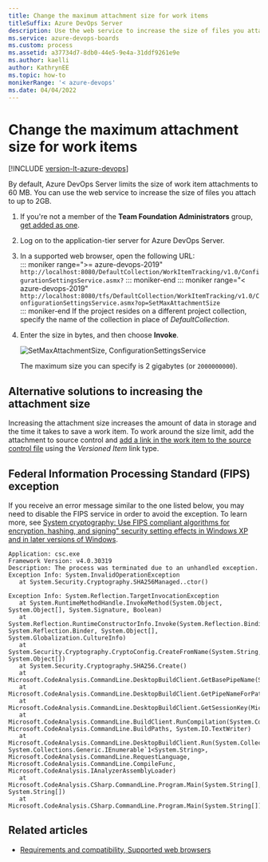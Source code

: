 ```yaml
---
title: Change the maximum attachment size for work items
titleSuffix: Azure DevOps Server
description: Use the web service to increase the size of files you attach to a work item
ms.service: azure-devops-boards
ms.custom: process
ms.assetid: a37734d7-8db0-44e5-9e4a-31ddf9261e9e
ms.author: kaelli
author: KathrynEE
ms.topic: how-to
monikerRange: '< azure-devops'
ms.date: 04/04/2022
---
```


# Change the maximum attachment size for work items

[!INCLUDE [version-lt-azure-devops](../../includes/version-lt-azure-devops.md)]

By default, Azure DevOps Server limits the size of work item attachments to 60 MB. You can use the web service to increase the size of files you attach to up to 2GB. 
  
1.  If you're not a member of the **Team Foundation Administrators** group, [get added as one](/azure/devops/server/admin/add-administrator?view=azure-devops-2020&preserve-view=true).    
  
2.  Log on to the application-tier server for Azure DevOps Server.  
  
3.  In a supported web browser, open the following URL:  
	::: moniker range=">= azure-devops-2019"
     `http://localhost:8080/DefaultCollection/WorkItemTracking/v1.0/ConfigurationSettingsService.asmx?`
	::: moniker-end
	::: moniker range="< azure-devops-2019"
	`http://localhost:8080/tfs/DefaultCollection/WorkItemTracking/v1.0/ConfigurationSettingsService.asmx?op=SetMaxAttachmentSize`  
	::: moniker-end
	If the project resides on a different project collection, specify the name of the collection in place of *DefaultCollection*.  

4.  Enter the size in bytes, and then choose **Invoke**.  
  
     ![SetMaxAttachmentSize, ConfigurationSettingsService](media/alm_wit_attachsize.png "ALM_WIT_AttachSize")  
  
     The maximum size you can specify is 2 gigabytes (or `2000000000`).  

## Alternative solutions to increasing the attachment size   

Increasing the attachment size increases the amount of data in storage and the time it takes to save a work item. To work around the size limit, add the attachment to source control and [add a link in the work item to the source control file](../../boards/queries/link-work-items-support-traceability.md) using the *Versioned Item* link type.  

## Federal Information Processing Standard (FIPS) exception

If you receive an error message similar to the one listed below, you may need to disable the FIPS service in order to avoid the exception. To learn more, see [System cryptography: Use FIPS compliant algorithms for encryption, hashing, and signing" security setting effects in Windows XP and in later versions of Windows](https://support.microsoft.com/help/811833/system-cryptography-use-fips-compliant-algorithms-for-encryption-hashi). 

```
Application: csc.exe
Framework Version: v4.0.30319
Description: The process was terminated due to an unhandled exception.
Exception Info: System.InvalidOperationException
   at System.Security.Cryptography.SHA256Managed..ctor()

Exception Info: System.Reflection.TargetInvocationException
   at System.RuntimeMethodHandle.InvokeMethod(System.Object, System.Object[], System.Signature, Boolean)
   at System.Reflection.RuntimeConstructorInfo.Invoke(System.Reflection.BindingFlags, System.Reflection.Binder, System.Object[], System.Globalization.CultureInfo)
   at System.Security.Cryptography.CryptoConfig.CreateFromName(System.String, System.Object[])
   at System.Security.Cryptography.SHA256.Create()
   at Microsoft.CodeAnalysis.CommandLine.DesktopBuildClient.GetBasePipeName(System.String)
   at Microsoft.CodeAnalysis.CommandLine.DesktopBuildClient.GetPipeNameForPath(System.String)
   at Microsoft.CodeAnalysis.CommandLine.DesktopBuildClient.GetSessionKey(Microsoft.CodeAnalysis.CommandLine.BuildPaths)
   at Microsoft.CodeAnalysis.CommandLine.BuildClient.RunCompilation(System.Collections.Generic.IEnumerable`1<System.String>, Microsoft.CodeAnalysis.CommandLine.BuildPaths, System.IO.TextWriter)
   at Microsoft.CodeAnalysis.CommandLine.DesktopBuildClient.Run(System.Collections.Generic.IEnumerable`1<System.String>, System.Collections.Generic.IEnumerable`1<System.String>, Microsoft.CodeAnalysis.CommandLine.RequestLanguage, Microsoft.CodeAnalysis.CommandLine.CompileFunc, Microsoft.CodeAnalysis.IAnalyzerAssemblyLoader)
   at Microsoft.CodeAnalysis.CSharp.CommandLine.Program.Main(System.String[], System.String[])
   at Microsoft.CodeAnalysis.CSharp.CommandLine.Program.Main(System.String[])
```

  
## Related articles

- [Requirements and compatibility, Supported web browsers](/azure/devops/server/compatibility#supported-browsers)
